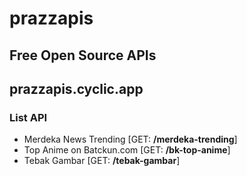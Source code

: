 # prazzapis

## Free Open Source APIs
## prazzapis.cyclic.app
### List API
- Merdeka News Trending [GET: <b>/merdeka-trending</b>]
- Top Anime on Batckun.com [GET: <b>/bk-top-anime</b>]
- Tebak Gambar [GET: <b>/tebak-gambar</b>]
